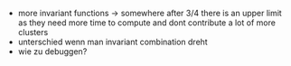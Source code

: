 - more invariant functions -> somewhere after 3/4 there is an upper limit as they need more time to compute and dont contribute a lot of more clusters
- unterschied wenn man invariant combination dreht
- wie zu debuggen?